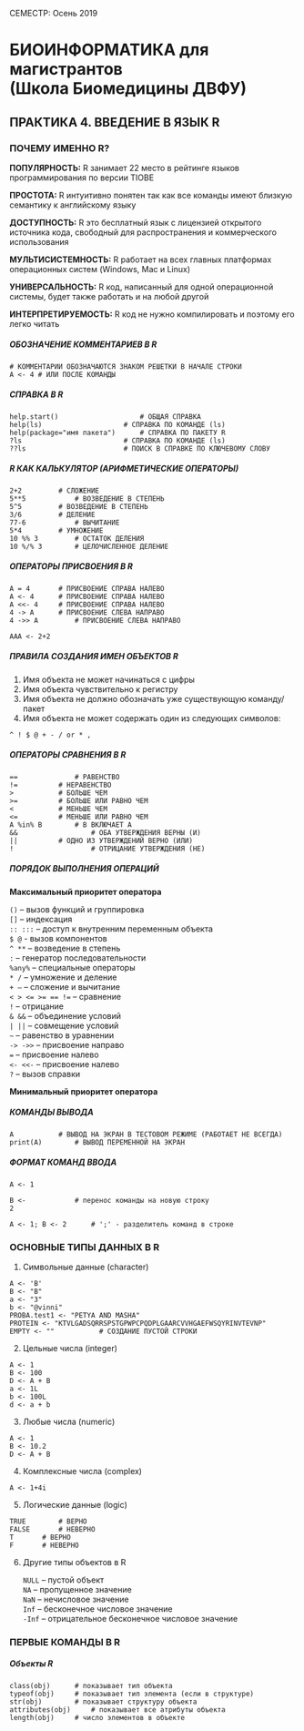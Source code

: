 СЕМЕСТР: Осень 2019

# БИОИНФОРМАТИКА для магистрантов<br/>(Школа Биомедицины ДВФУ)

## ПРАКТИКА 4. ВВЕДЕНИЕ В ЯЗЫК R

### ПОЧЕМУ ИМЕННО R?

**ПОПУЛЯРНОСТЬ:** R занимает 22 место в рейтинге языков программирования по версии TIOBE

**ПРОСТОТА:** R интуитивно понятен так как все команды имеют близкую семантику к английскому языку

**ДОСТУПНОСТЬ:** R это бесплатный язык с лицензией открытого источника кода, свободный для распространения и коммерческого использования

**МУЛЬТИСИСТЕМНОСТЬ:** R работает на всех главных платформах операционных систем (Windows, Mac и Linux)

**УНИВЕРСАЛЬНОСТЬ:** R код, написанный для одной операционной системы, будет также работать и на любой другой

**ИНТЕРПРЕТИРУЕМОСТЬ:** R код не нужно компилировать и поэтому его легко читать


##### ОБОЗНАЧЕНИЕ КОММЕНТАРИЕВ В R

```
# КОММЕНТАРИИ ОБОЗНАЧАЮТСЯ ЗНАКОМ РЕШЕТКИ В НАЧАЛЕ СТРОКИ
A <- 4 # ИЛИ ПОСЛЕ КОМАНДЫ
```

##### СПРАВКА В R

```
help.start()         			# ОБЩАЯ СПРАВКА
help(ls)       				# СПРАВКА ПО КОМАНДЕ (ls)
help(package="имя пакета")		# СПРАВКА ПО ПАКЕТУ R
?ls            				# СПРАВКА ПО КОМАНДЕ (ls)
??ls           				# ПОИСК В СПРАВКЕ ПО КЛЮЧЕВОМУ СЛОВУ
```

##### R КАК КАЛЬКУЛЯТОР (АРИФМЕТИЧЕСКИЕ ОПЕРАТОРЫ)

```
2+2			# СЛОЖЕНИЕ
5**5			# ВОЗВЕДЕНИЕ В СТЕПЕНЬ
5^5			# ВОЗВЕДЕНИЕ В СТЕПЕНЬ
3/6			# ДЕЛЕНИЕ
77-6			# ВЫЧИТАНИЕ
5*4			# УМНОЖЕНИЕ
10 %% 3			# ОСТАТОК ДЕЛЕНИЯ
10 %/% 3		# ЦЕЛОЧИСЛЕННОЕ ДЕЛЕНИЕ
```

##### ОПЕРАТОРЫ ПРИСВОЕНИЯ В R

```
A = 4      	# ПРИСВОЕНИЕ СПРАВА НАЛЕВО
A <- 4		# ПРИСВОЕНИЕ СПРАВА НАЛЕВО
A <<- 4		# ПРИСВОЕНИЕ СПРАВА НАЛЕВО
4 -> A		# ПРИСВОЕНИЕ СЛЕВА НАПРАВО
4 ->> A     	# ПРИСВОЕНИЕ СЛЕВА НАПРАВО

AAA <- 2+2
```
##### ПРАВИЛА СОЗДАНИЯ ИМЕН ОБЪЕКТОВ R
1. Имя объекта не может начинаться с цифры
2. Имя объекта чувствительно к регистру
3. Имя объекта не должно обозначать уже существующую команду/пакет
4. Имя объекта не может содержать один из следующих символов:
```
^ ! $ @ + - / or * ,
```

##### ОПЕРАТОРЫ СРАВНЕНИЯ В R

```
==      		# РАВЕНСТВО
!=			# НЕРАВЕНСТВО
>			# БОЛЬШЕ ЧЕМ
>=			# БОЛЬШЕ ИЛИ РАВНО ЧЕМ
<			# МЕНЬШЕ ЧЕМ
<=			# МЕНЬШЕ ИЛИ РАВНО ЧЕМ
A %in% B		# B ВКЛЮЧАЕТ A
&&          		# ОБА УТВЕРЖДЕНИЯ ВЕРНЫ (И)
|| 			# ОДНО ИЗ УТВЕРЖДЕНИЙ ВЕРНО (ИЛИ)
!           		# ОТРИЦАНИЕ УТВЕРЖДЕНИЯ (НЕ)
```

##### ПОРЯДОК ВЫПОЛНЕНИЯ ОПЕРАЦИЙ

**Максимальный приоритет оператора**

   `()` – вызов функций и группировка  
   `[]` – индексация  
   `:: :::` – доступ к внутренним переменным объекта  
   `$ @` - вызов компонентов  
   `^ **` – возведение в степень  
   `:` – генератор последовательности  
   `%any%` – специальные операторы  
   `* /` – умножение и деление  
   `+ –` – сложение и вычитание  
   `< > <= >= == !=` – сравнение  
   `!` – отрицание  
   `& &&` – объединение условий  
   `| ||` – совмещение условий  
   `~` – равенство в уравнении  
   `-> ->>` – присвоение направо  
   `=` – присвоение налево  
   `<- <<-` – присвоение налево  
   `?` – вызов справки  

**Минимальный приоритет оператора**


##### КОМАНДЫ ВЫВОДА

```
A			# ВЫВОД НА ЭКРАН В ТЕСТОВОМ РЕЖИМЕ (РАБОТАЕТ НЕ ВСЕГДА) 
print(A)		# ВЫВОД ПЕРЕМЕННОЙ НА ЭКРАН
```

##### ФОРМАТ КОМАНД ВВОДА

```
A <- 1

B <-			# перенос команды на новую строку
2

A <- 1; B <- 2		# ';' - разделитель команд в строке
```


### ОСНОВНЫЕ ТИПЫ ДАННЫХ В R

1. Символьные данные (character)

```
A <- 'B'
B <- "B"
a <- "3"
b <- "@vinni"
PROBA.test1 <- "PETYA AND MASHA"
PROTEIN <- "KTVLGADSQRRSPSTGPWPCPQDPLGAARCVVHGAEFWSQYRINVTEVNP"
EMPTY <- ""           # СОЗДАНИЕ ПУСТОЙ СТРОКИ
```

2. Цельные числа (integer)

```
A <- 1
B <- 100
D <- A + B
a <- 1L
b <- 100L
d <- a + b
```
3. Любые числа (numeric)

```
A <- 1
B <- 10.2
D <- A + B
```
4. Комплексные числа (complex)
```
A <- 1+4i
```
5. Логические данные (logic)

```
TRUE 		# ВЕРНО
FALSE		# НЕВЕРНО
T		# ВЕРНО
F		# НЕВЕРНО
```

6. Другие типы объектов в R

   `NULL` – пустой объект  
   `NA` – пропущенное значение  
   `NaN` – нечисловое значение  
   `Inf` – бесконечное числовое значение  
   `-Inf` – отрицательное бесконечное числовое значение  

### ПЕРВЫЕ КОМАНДЫ В R

##### Объекты R
```
class(obj)		# показывает тип объекта
typeof(obj)		# показывает тип элемента (если в структуре)
str(obj)		# показывает структуру объекта
attributes(obj)		# показывает все атрибуты объекта
length(obj)		# число элементов в объекте

```
